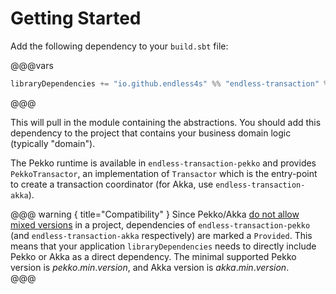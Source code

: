 # Getting Started

Add the following dependency to your `build.sbt` file:

@@@vars
```scala
libraryDependencies += "io.github.endless4s" %% "endless-transaction" % "$project.version$"
```
@@@

This will pull in the module containing the abstractions. You should add this dependency to the project that contains your business domain logic (typically "domain").

The Pekko runtime is available in `endless-transaction-pekko` and provides `PekkoTransactor`, an implementation of `Transactor` which is the entry-point to create a transaction coordinator  (for Akka, use `endless-transaction-akka`). 

@@@ warning { title="Compatibility" }
Since Pekko/Akka [do not allow mixed versions](https://doc.akka.io/docs/akka/current/common/binary-compatibility-rules.html#mixed-versioning-is-not-allowed) in a project, dependencies of `endless-transaction-pekko` (and `endless-transaction-akka` respectively) are marked a `Provided`. This means that your application `libraryDependencies` needs to directly include Pekko or Akka as a direct dependency. The minimal supported Pekko version is $pekko.min.version$, and Akka version is $akka.min.version$.  
@@@